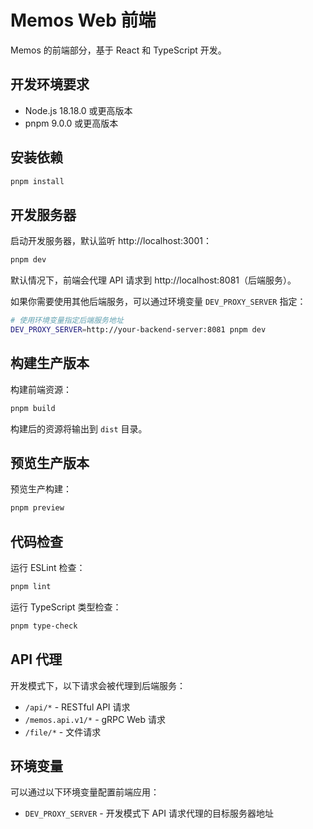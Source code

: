 # Memos Web 前端

Memos 的前端部分，基于 React 和 TypeScript 开发。

## 开发环境要求

- Node.js 18.18.0 或更高版本
- pnpm 9.0.0 或更高版本

## 安装依赖

```bash
pnpm install
```

## 开发服务器

启动开发服务器，默认监听 http://localhost:3001：

```bash
pnpm dev
```

默认情况下，前端会代理 API 请求到 http://localhost:8081（后端服务）。

如果你需要使用其他后端服务，可以通过环境变量 `DEV_PROXY_SERVER` 指定：

```bash
# 使用环境变量指定后端服务地址
DEV_PROXY_SERVER=http://your-backend-server:8081 pnpm dev
```

## 构建生产版本

构建前端资源：

```bash
pnpm build
```

构建后的资源将输出到 `dist` 目录。

## 预览生产版本

预览生产构建：

```bash
pnpm preview
```

## 代码检查

运行 ESLint 检查：

```bash
pnpm lint
```

运行 TypeScript 类型检查：

```bash
pnpm type-check
```

## API 代理

开发模式下，以下请求会被代理到后端服务：

- `/api/*` - RESTful API 请求
- `/memos.api.v1/*` - gRPC Web 请求
- `/file/*` - 文件请求

## 环境变量

可以通过以下环境变量配置前端应用：

- `DEV_PROXY_SERVER` - 开发模式下 API 请求代理的目标服务器地址

